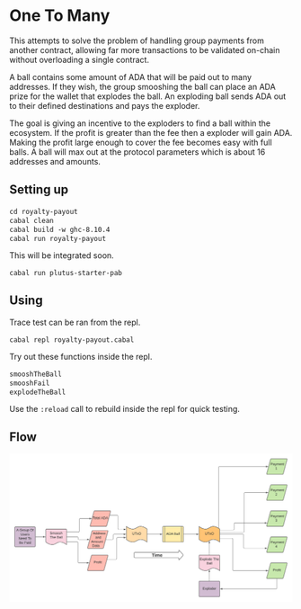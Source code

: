 # One To Many

This attempts to solve the problem of handling group payments from another contract, allowing far more transactions to be validated on-chain without overloading a single contract.

A ball contains some amount of ADA that will be paid out to many addresses. If they wish, the group smooshing the ball can place an ADA prize for the wallet that explodes the ball. An exploding ball sends ADA out to their defined destinations and pays the exploder.

The goal is giving an incentive to the exploders to find a ball within the ecosystem. If the profit is greater than the fee then a exploder will gain ADA. Making the profit large enough to cover the fee becomes easy with full balls. A ball will max out at the protocol parameters which is about 16 addresses and amounts.

## Setting up


```
cd royalty-payout
cabal clean
cabal build -w ghc-8.10.4
cabal run royalty-payout
```

This will be integrated soon.
```
cabal run plutus-starter-pab
```

## Using

Trace test can be ran from the repl.

```
cabal repl royalty-payout.cabal
```

Try out these functions inside the repl.
```
smooshTheBall
smooshFail
explodeTheBall
```

Use the ```:reload``` call to rebuild inside the repl for quick testing.


## Flow

![alt text](ADABall.png)